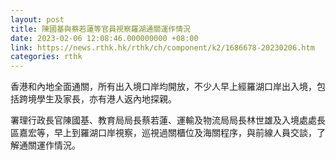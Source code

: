```yaml
---
layout: post
title: 陳國基與蔡若蓮等官員視察羅湖通關運作情況
date: 2023-02-06 12:08:46.000000000 +08:00
link: https://news.rthk.hk/rthk/ch/component/k2/1686678-20230206.htm
categories: rthk
---
```


香港和內地全面通關，所有出入境口岸均開放，不少人早上經羅湖口岸出入境，包括跨境學生及家長，亦有港人返內地探親。

署理行政長官陳國基、教育局局長蔡若蓮、運輸及物流局局長林世雄及入境處處長區嘉宏等，早上到羅湖口岸視察，巡視過關櫃位及海關程序，與前線人員交談，了解通關運作情況。
